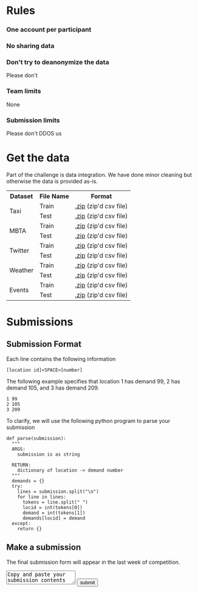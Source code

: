 # Rules

### One account per participant

### No sharing data 

### Don't try to deanonymize the data

Please don't

### Team limits

None

### Submission limits

Please don't DDOS us

# Get the data

Part of the challenge is data integration.  We have done minor
cleaning but otherwise the data is provided as-is.


<table class="dataset">
  <tr>
    <th>Dataset</th>
    <th>File Name</th>
    <th>Format</th>
  </tr>
  <tr>
    <td rowspan=2>Taxi</td>
    <td>Train</td>
    <td><a href="">.zip</a> (zip'd csv file)</td>
  </tr>
  <tr>
    <td>Test</td>
    <td><a href="">.zip</a> (zip'd csv file)</td>
  </tr>
  <tr>
    <td rowspan=2>MBTA</td>
    <td>Train</td>
    <td><a href="">.zip</a> (zip'd csv file)</td>
  </tr>
  <tr>
    <td>Test</td>
    <td><a href="">.zip</a> (zip'd csv file)</td>
  </tr>
  <tr>
    <td rowspan=2>Twitter</td>
    <td>Train</td>
    <td><a href="">.zip</a> (zip'd csv file)</td>
  </tr>
  <tr>
    <td>Test</td>
    <td><a href="">.zip</a> (zip'd csv file)</td>
  </tr>
  <tr>
    <td rowspan=2>Weather</td>
    <td>Train</td>
    <td><a href="">.zip</a> (zip'd csv file)</td>
  </tr>
  <tr>
    <td>Test</td>
    <td><a href="">.zip</a> (zip'd csv file)</td>
  </tr>
  <tr>
    <td rowspan=2>Events</td>
    <td>Train</td>
    <td><a href="">.zip</a> (zip'd csv file)</td>
  </tr>
  <tr>
    <td>Test</td>
    <td><a href="">.zip</a> (zip'd csv file)</td>
  </tr>
</table>


# Submissions

## Submission Format

Each line contains the following information


    [location id]<SPACE>[number]


The following example specifies that location 1 has demand 99, 2 has demand 105, and 3 has demand 209.


    1 99
    2 105
    3 209


To clarify, we will use the following python program to parse your submission
    

    def parse(submission):
      """
      ARGS:
        submission is as string

      RETURN:
        dictionary of location -> demand number 
      """
      demands = {}
      try:
        lines = submission.split("\n")
        for line in lines:
          tokens = line.split(" ")
          locid = int(tokens[0])
          demand = int(tokens[1])
          demands[locid] = demand
      except:
        return {}




## Make a submission

The final submission form will appear in the last week of competition.

<form>
  <textarea>Copy and paste your submission contents here</textarea>
  <button>submit</button>
</form>


